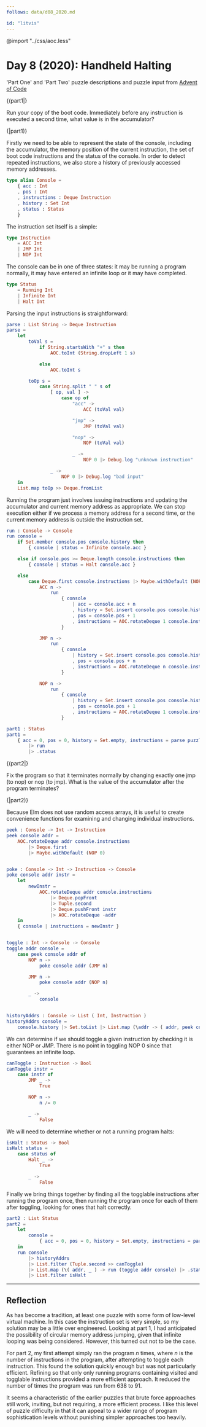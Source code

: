 ```yaml
---
follows: data/d08_2020.md

id: "litvis"
---
```


@import "../css/aoc.less"

# Day 8 (2020): Handheld Halting

'Part One' and 'Part Two' puzzle descriptions and puzzle input from [Advent of Code](https://adventofcode.com/2020/day/8)

{(part1|}

Run your copy of the boot code. Immediately before any instruction is executed a second time, what value is in the accumulator?

{|part1)}

Firstly we need to be able to represent the state of the console, including the accumulator, the memory position of the current instruction, the set of boot code instructions and the status of the console. In order to detect repeated instructions, we also store a history of previously accessed memory addresses.

```elm {l}
type alias Console =
    { acc : Int
    , pos : Int
    , instructions : Deque Instruction
    , history : Set Int
    , status : Status
    }
```

The instruction set itself is a simple:

```elm {l}
type Instruction
    = ACC Int
    | JMP Int
    | NOP Int
```

The console can be in one of three states: it may be running a program normally, it may have entered an infinite loop or it may have completed.

```elm {l}
type Status
    = Running Int
    | Infinite Int
    | Halt Int
```

Parsing the input instructions is straightforward:

```elm {l}
parse : List String -> Deque Instruction
parse =
    let
        toVal s =
            if String.startsWith "+" s then
                AOC.toInt (String.dropLeft 1 s)

            else
                AOC.toInt s

        toOp s =
            case String.split " " s of
                [ op, val ] ->
                    case op of
                        "acc" ->
                            ACC (toVal val)

                        "jmp" ->
                            JMP (toVal val)

                        "nop" ->
                            NOP (toVal val)

                        _ ->
                            NOP 0 |> Debug.log "unknown instruction"

                _ ->
                    NOP 0 |> Debug.log "bad input"
    in
    List.map toOp >> Deque.fromList
```

Running the program just involves issuing instructions and updating the accumulator and current memory address as appropriate. We can stop execution either if we process a memory address for a second time, or the current memory address is outside the instruction set.

```elm {l}
run : Console -> Console
run console =
    if Set.member console.pos console.history then
        { console | status = Infinite console.acc }

    else if console.pos >= Deque.length console.instructions then
        { console | status = Halt console.acc }

    else
        case Deque.first console.instructions |> Maybe.withDefault (NOP 0) of
            ACC n ->
                run
                    { console
                        | acc = console.acc + n
                        , history = Set.insert console.pos console.history
                        , pos = console.pos + 1
                        , instructions = AOC.rotateDeque 1 console.instructions
                    }

            JMP n ->
                run
                    { console
                        | history = Set.insert console.pos console.history
                        , pos = console.pos + n
                        , instructions = AOC.rotateDeque n console.instructions
                    }

            NOP n ->
                run
                    { console
                        | history = Set.insert console.pos console.history
                        , pos = console.pos + 1
                        , instructions = AOC.rotateDeque 1 console.instructions
                    }
```

```elm {l r}
part1 : Status
part1 =
    { acc = 0, pos = 0, history = Set.empty, instructions = parse puzzleInput, status = Running 0 }
        |> run
        |> .status
```

{(part2|}

Fix the program so that it terminates normally by changing exactly one jmp (to nop) or nop (to jmp). What is the value of the accumulator after the program terminates?

{|part2)}

Because Elm does not use random access arrays, it is useful to create convenience functions for examining and changing individual instructions.

```elm {l}
peek : Console -> Int -> Instruction
peek console addr =
    AOC.rotateDeque addr console.instructions
        |> Deque.first
        |> Maybe.withDefault (NOP 0)


poke : Console -> Int -> Instruction -> Console
poke console addr instr =
    let
        newInstr =
            AOC.rotateDeque addr console.instructions
                |> Deque.popFront
                |> Tuple.second
                |> Deque.pushFront instr
                |> AOC.rotateDeque -addr
    in
    { console | instructions = newInstr }


toggle : Int -> Console -> Console
toggle addr console =
    case peek console addr of
        NOP n ->
            poke console addr (JMP n)

        JMP n ->
            poke console addr (NOP n)

        _ ->
            console


historyAddrs : Console -> List ( Int, Instruction )
historyAddrs console =
    console.history |> Set.toList |> List.map (\addr -> ( addr, peek console addr ))
```

We can determine if we should toggle a given instruction by checking it is either NOP or JMP. There is no point in toggling NOP 0 since that guarantees an infinite loop.

```elm {l}
canToggle : Instruction -> Bool
canToggle instr =
    case instr of
        JMP _ ->
            True

        NOP n ->
            n /= 0

        _ ->
            False
```

We will need to determine whether or not a running program halts:

```elm {l}
isHalt : Status -> Bool
isHalt status =
    case status of
        Halt _ ->
            True

        _ ->
            False
```

Finally we bring things together by finding all the togglable instructions after running the program once, then running the program once for each of them after toggling, looking for ones that halt correctly.

```elm {l r}
part2 : List Status
part2 =
    let
        console =
            { acc = 0, pos = 0, history = Set.empty, instructions = parse puzzleInput, status = Running 0 }
    in
    run console
        |> historyAddrs
        |> List.filter (Tuple.second >> canToggle)
        |> List.map (\( addr, _ ) -> run (toggle addr console) |> .status)
        |> List.filter isHalt
```

---

## Reflection

As has become a tradition, at least one puzzle with some form of low-level virtual machine. In this case the instruction set is very simple, so my solution may be a little over engineered. Looking at part 1, I had anticipated the possibility of circular memory address jumping, given that infinite looping was being considered. However, this turned out not to be the case.

For part 2, my first attempt simply ran the program _n_ times, where _n_ is the number of instructions in the program, after attempting to toggle each instruction. This found the solution quickly enough but was not particularly efficient. Refining so that only only running programs containing visited and togglable instructions provided a more efficient approach. It reduced the number of times the program was run from 638 to 91.

It seems a characteristic of the earlier puzzles that brute force approaches still work, inviting, but not requiring, a more efficient process. I like this level of puzzle difficulty in that it can appeal to a wider range of program sophistication levels without punishing simpler approaches too heavily.
